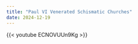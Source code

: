 ```yaml
---
title: "Paul VI Venerated Schismatic Churches"
date: 2024-12-19
---
```


{{< youtube ECNOVUUn9Kg >}}
